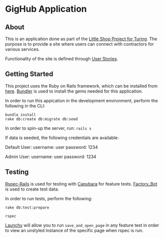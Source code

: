 # GigHub Application

## About

This is an application done as part of the [Little Shop Project for Turing](http://backend.turing.io/module2/projects/little_shop). The purpose is to provide a site where users can connect with contractors for various services. 

Functionality of the site is defined through [User Stories](http://backend.turing.io/module2/projects/little_user_stories).

## Getting Started

This project uses the Ruby on Rails framework, which can be installed from [here](http://installrails.com/). 
[Bundler](http://bundler.io/) is used to install the gems needed for this application.

In order to run this appication in the development environment, perform the following in the CLI:

```
bundle install
rake db:create db:migrate db:seed
```

In order to spin-up the server, run: `rails s`

If data is seeded, the following credentials are available:

  Default User:
    username: user
    password: 1234
    
  Admin User:
    username: user
    password: 1234

## Testing
[Rspec-Rails](https://github.com/rspec/rspec-rails) is used for testing with [Capybara](https://github.com/teamcapybara/capybara) for feature tests. 
[Factory_Bot](https://github.com/thoughtbot/factory_bot) is used to create test data.

In order to run tests, perform the following:

`rake db:test:prepare`

`rspec`

[Launchy](https://github.com/copiousfreetime/launchy) will allow you to run `save_and_open_page` in any feature test in order to view an unstyled instance of the specific page when rspec is run.
